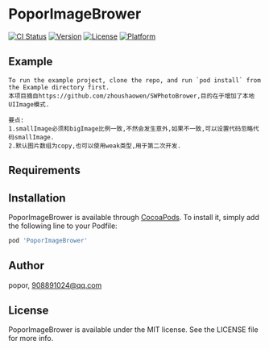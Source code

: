 # PoporImageBrower

[![CI Status](https://img.shields.io/travis/popor/PoporImageBrower.svg?style=flat)](https://travis-ci.org/popor/PoporImageBrower)
[![Version](https://img.shields.io/cocoapods/v/PoporImageBrower.svg?style=flat)](https://cocoapods.org/pods/PoporImageBrower)
[![License](https://img.shields.io/cocoapods/l/PoporImageBrower.svg?style=flat)](https://cocoapods.org/pods/PoporImageBrower)
[![Platform](https://img.shields.io/cocoapods/p/PoporImageBrower.svg?style=flat)](https://cocoapods.org/pods/PoporImageBrower)

## Example
```
To run the example project, clone the repo, and run `pod install` from the Example directory first.
本项目摘自https://github.com/zhoushaowen/SWPhotoBrower,目的在于增加了本地UIImage模式.

要点:
1.smallImage必须和bigImage比例一致,不然会发生意外,如果不一致,可以设置代码忽略代码smallImage.
2.默认图片数组为copy,也可以使用weak类型,用于第二次开发.

```
## Requirements

## Installation

PoporImageBrower is available through [CocoaPods](https://cocoapods.org). To install
it, simply add the following line to your Podfile:

```ruby
pod 'PoporImageBrower'
```

## Author

popor, 908891024@qq.com

## License

PoporImageBrower is available under the MIT license. See the LICENSE file for more info.
